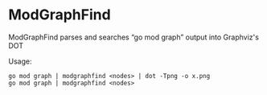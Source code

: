 # ModGraphFind
ModGraphFind parses and searches “go mod graph” output into Graphviz's DOT 


Usage:

    go mod graph | modgraphfind <nodes> | dot -Tpng -o x.png
    go mod graph | modgraphfind <nodes>
